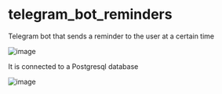 # telegram_bot_reminders

Telegram bot that sends a reminder to the user at a certain time

![image](https://user-images.githubusercontent.com/105461731/207589278-87f4a126-ad7d-4911-b5bb-64d603e282c8.png)

It is connected to a Postgresql database

![image](https://user-images.githubusercontent.com/105461731/207589315-b8f4c2a0-8e83-4874-ab8b-5f29016617df.png)
